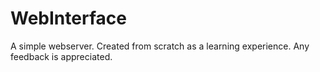 # WebInterface
A simple webserver. Created from scratch as a learning experience. Any feedback is appreciated.
